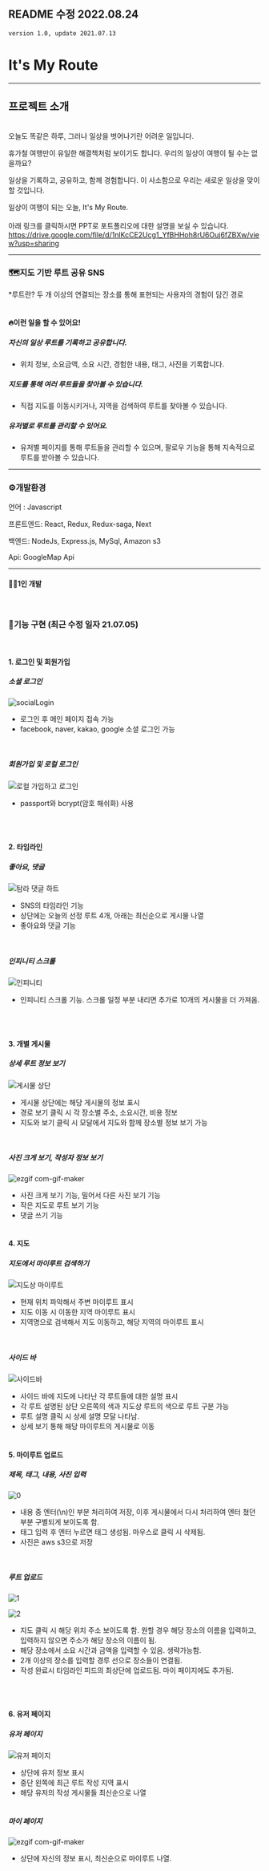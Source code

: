 ## README 수정 2022.08.24



    version 1.0, update 2021.07.13
# It's My Route
---
## 프로젝트 소개
<br>
오늘도 똑같은 하루,
그러나 일상을 벗어나기란 어려운 일입니다.

휴가철 여행만이 유일한 해결책처럼 보이기도 합니다.
우리의 일상이 여행이 될 수는 없을까요?

일상을 기록하고, 공유하고, 함께 경험합니다.
이 사소함으로 우리는 새로운 일상을 맞이할 것입니다.

일상이 여행이 되는 오늘, It's My Route.<br>
<br>
아래 링크를 클릭하시면 PPT로 포트폴리오에 대한 설명을 보실 수 있습니다.
https://drive.google.com/file/d/1nlKcCE2Ucg1_YfBHHoh8rU6Ouj6fZBXw/view?usp=sharing

---

### 🗺지도 기반 루트 공유 SNS
 
*루트란?
  두 개 이상의 연결되는 장소를 통해 표현되는 사용자의 경험이 담긴 경로
<br><br>

#### 🔥이런 일을 할 수 있어요!


##### 자신의 일상 루트를 기록하고 공유합니다.
  - 위치 정보, 소요금액, 소요 시간, 경험한 내용, 태그, 사진을 기록합니다.

##### 지도를 통해 여러 루트들을 찾아볼 수 있습니다.
  - 직접 지도를 이동시키거나, 지역을 검색하여 루트를 찾아볼 수 있습니다.

##### 유저별로 루트를 관리할 수 있어요.
  - 유저별 페이지를 통해 루트들을 관리할 수 있으며, 팔로우 기능을 통해 지속적으로 루트를 받아볼 수 있습니다.

---

### ⚙개발환경

언어 : Javascript

프론트엔드: React, Redux, Redux-saga, Next

백엔드: NodeJs, Express.js, MySql, Amazon s3

Api: GoogleMap Api 


---
#### 👨‍🔧1인 개발

<br>

### 🎈기능 구현 (최근 수정 일자 21.07.05)
<br>

#### 1. 로그인 및 회원가입

##### 소셜 로그인
![socialLogin](https://user-images.githubusercontent.com/76680394/124427901-fafb1280-dda6-11eb-9412-c02d11b48bc3.gif)

- 로그인 후 메인 페이지 접속 가능
- facebook, naver, kakao, google 소셜 로그인 가능

<br>

##### 회원가입 및 로컬 로그인
![로컬 가입하고 로그인](https://user-images.githubusercontent.com/76680394/124428037-27af2a00-dda7-11eb-8d31-1d1e7f28e00f.gif)
- passport와 bcrypt(암호 해쉬화) 사용


<br><br>

#### 2. 타임라인

##### 좋아요, 댓글
![탐라 댓글 하트](https://user-images.githubusercontent.com/76680394/124430503-34814d00-ddaa-11eb-81f5-e1aa5b1835e8.gif)
- SNS의 타임라인 기능
- 상단에는 오늘의 선정 루트 4개, 아래는 최신순으로 게시물 나열
- 좋아요와 댓글 기능
<br>

##### 인피니티 스크롤
![인피니티](https://user-images.githubusercontent.com/76680394/124430743-85914100-ddaa-11eb-9a8f-60bc65c4b821.gif)
- 인피니티 스크롤 기능. 스크롤 일정 부분 내리면 추가로 10개의 게시물을 더 가져옴.


<br><br>

#### 3. 개별 게시물

##### 상세 루트 정보 보기
![게시물 상단](https://user-images.githubusercontent.com/76680394/124431236-16681c80-ddab-11eb-9bba-ade3fdac5b11.gif)
- 게시물 상단에는 해당 게시물의 정보 표시
- 경로 보기 클릭 시 각 장소별 주소, 소요시간, 비용 정보 
- 지도와 보기 클릭 시 모달에서 지도와 함께 장소별 정보 보기 가능
<br>

##### 사진 크게 보기, 작성자 정보 보기
![ezgif com-gif-maker](https://user-images.githubusercontent.com/76680394/124432266-6693ae80-ddac-11eb-9307-68aa31893567.gif)
- 사진 크게 보기 기능, 밀어서 다른 사진 보기 기능
- 작은 지도로 루트 보기 기능
- 댓글 쓰기 기능
<br><br>

#### 4. 지도

##### 지도에서 마이루트 검색하기
![지도상 마이루트](https://user-images.githubusercontent.com/76680394/124433012-3698db00-ddad-11eb-925b-081dda6177b6.gif)
- 현재 위치 파악해서 주변 마이루트 표시
- 지도 이동 시 이동한 지역 마이루트 표시
- 지역명으로 검색해서 지도 이동하고, 해당 지역의 마이루트 표시
<br>

##### 사이드 바
![사이드바](https://user-images.githubusercontent.com/76680394/124433556-d6eeff80-ddad-11eb-8629-d1df1fd4f44b.gif)
- 사이드 바에 지도에 나타난 각 루트들에 대한 설명 표시
- 각 루트 설명된 상단 오른쪽의 색과 지도상 루트의 색으로 루트 구분 가능
- 루트 설명 클릭 시 상세 설명 모달 나타남.
- 상세 보기 통해 해당 마이루트의 게시물로 이동
<br><br>

#### 5. 마이루트 업로드

##### 제목, 태그, 내용, 사진 입력
![0](https://user-images.githubusercontent.com/76680394/124439109-f7ba5380-ddb3-11eb-90b1-9ecbe4e5e015.gif)
- 내용 중 엔터(\n)인 부분 처리하여 저장, 이후 게시물에서 다시 처리하여 엔터 쳤던 부분 구별되게 보이도록 함.
- 태그 입력 후 엔터 누르면 태그 생성됨. 마우스로 클릭 시 삭제됨.
- 사진은 aws s3으로 저장
<br>

##### 루트 업로드
![1](https://user-images.githubusercontent.com/76680394/124439570-89c25c00-ddb4-11eb-9b4c-59ed87538777.gif)

![2](https://user-images.githubusercontent.com/76680394/124439667-a6f72a80-ddb4-11eb-93cb-b7aa7b310a91.gif)
- 지도 클릭 시 해당 위치 주소 보이도록 함. 원할 경우 해당 장소의 이름을 입력하고, 입력하지 않으면 주소가 해당 장소의 이름이 됨.
- 해당 장소에서 소요 시간과 금액을 입력할 수 있음. 생략가능함.
- 2개 이상의 장소를 입력할 경루 선으로 장소들이 연결됨.
- 작성 완료시 타임라인 피드의 최상단에 업로드됨. 마이 페이지에도 추가됨.


<br><br>

#### 6. 유저 페이지

##### 유저 페이지
![유저 페이지](https://user-images.githubusercontent.com/76680394/124434620-0fdba400-ddaf-11eb-92cb-392a8e98a8fb.gif)
- 상단에 유저 정보 표시
- 중단 왼쪽에 최근 루트 작성 지역 표시
- 해당 유저의 작성 게시물들 최신순으로 나열
<br><br>

##### 마이 페이지
![ezgif com-gif-maker](https://user-images.githubusercontent.com/76680394/124440739-e96d3700-ddb5-11eb-8c37-a893e35d8f0e.gif)
- 상단에 자신의 정보 표시, 최신순으로 마이루트 나열.
